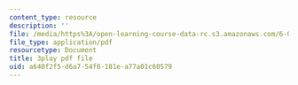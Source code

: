 ```yaml
---
content_type: resource
description: ''
file: /media/https%3A/open-learning-course-data-rc.s3.amazonaws.com/6-0001-introduction-to-computer-science-and-programming-in-python-fall-2016/a640f2f5d6a754f8181ea77a01c60579_jjbWNcIjmzc.pdf
file_type: application/pdf
resourcetype: Document
title: 3play pdf file
uid: a640f2f5-d6a7-54f8-181e-a77a01c60579
---
```

